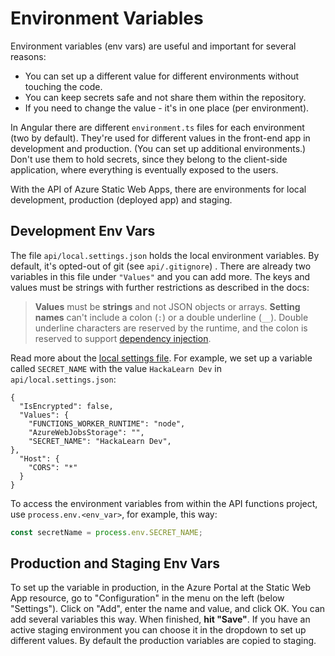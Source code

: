 # Environment Variables

Environment variables \(env vars\) are useful and important for several reasons:

* You can set up a different value for different environments without touching the code.
* You can keep secrets safe and not share them within the repository.
* If you need to change the value - it's in one place \(per environment\).

In Angular there are different `environment.ts` files for each environment \(two by default\). They're used for different values in the front-end app in development and production. \(You can set up additional environments.\) Don't use them to hold secrets, since they belong to the client-side application, where everything is eventually exposed to the users. 

With the API of Azure Static Web Apps, there are environments for local development, production \(deployed app\) and staging.  

## Development Env Vars

The file `api/local.settings.json` holds the local environment variables. By default, it's opted-out of git \(see `api/.gitignore`\) . There are already two variables in this file under `"Values"` and you can add more. The keys and values must be strings with further restrictions as described in the docs:

> **Values** must be **strings** and not JSON objects or arrays. **Setting names** can't include a colon \(`:`\) or a double underline \(`__`\). Double underline characters are reserved by the runtime, and the colon is reserved to support [dependency injection](https://docs.microsoft.com/azure/azure-functions/functions-dotnet-dependency-injection?WT.mc_id=javascript-35337-shjacobs#working-with-options-and-settings).

Read more about the [local settings file](https://docs.microsoft.com/azure/azure-functions/functions-run-local?tabs=macos%2Cts%2Cbash&WT.mc_id=javascript-35337-shjacobs#local-settings-file). For example, we set up a variable called `SECRET_NAME` with the value `HackaLearn Dev` in `api/local.settings.json`: 

```text
{​​​​​​​
  "IsEncrypted": false,
  "Values": {​​​​​​​
    "FUNCTIONS_WORKER_RUNTIME": "node",
    "AzureWebJobsStorage": "",
    "SECRET_NAME": "HackaLearn Dev",
}​​​​​​​​​​​​​​​​​​​​​​​​​​​​,
  "Host": {​​​​​​​​​​​​​​​​​​​​​​​​​​​​​​​​​​​​​​​​​​
    "CORS": "*"
  }​​​​​​​​​​​​​​​​​​​​​​​​​​​​​​​​​​​​​​​​​​
}​​​​​​​​​​​​​​​​​​​​​​​​​​​​​​​​​​​​​​​​​​
```

 To access the environment variables from within the API functions project, use `process.env.<env_var>`, for example, this way:

```typescript
const secretName = process.env.SECRET_NAME;
```

## Production and Staging Env Vars 

To set up the variable in production, in the Azure Portal at the Static Web App resource, go to "Configuration" in the menu on the left \(below "Settings"\). Click on "Add", enter the name and value, and click OK. You can add several variables this way. When finished, **hit "Save"**.  If you have an active staging environment you can choose it in the dropdown to set up different values. By default the production variables are copied to staging. 

